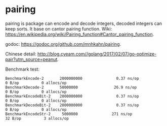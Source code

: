 # pairing

pairing is package can encode and decode integers, decoded integers can keep sorts.
It base on cantor pairing function.
Wiki: https://en.wikipedia.org/wiki/Pairing_function#Cantor_pairing_function.

godoc: https://godoc.org/github.com/mnhkahn/pairing.

Chinese detail: http://blog.cyeam.com//golang/2017/02/07/go-optimize-pair?utm_source=peanut.

Benchmark test:

    BenchmarkEncode-2       2000000000               0.37 ns/op            0 B/op          0 allocs/op
    BenchmarkDecode-2       50000000                26.9 ns/op             0 B/op          0 allocs/op
    BenchmarkEncodeBit-2    2000000000               0.37 ns/op            0 B/op          0 allocs/op
    BenchmarkDecodeBit-2    2000000000               0.37 ns/op            0 B/op          0 allocs/op
    BenchmarkEncodeStr-2     5000000               271 ns/op              32 B/op          3 allocs/op
